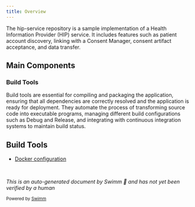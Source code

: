 ```yaml
---
title: Overview
---
```

The hip-service repository is a sample implementation of a Health Information Provider (HIP) service. It includes features such as patient account discovery, linking with a Consent Manager, consent artifact acceptance, and data transfer.

## Main Components

### Build Tools

Build tools are essential for compiling and packaging the application, ensuring that all dependencies are correctly resolved and the application is ready for deployment. They automate the process of transforming source code into executable programs, managing different build configurations such as Debug and Release, and integrating with continuous integration systems to maintain build status.

## Build Tools

- <SwmLink doc-title="Docker configuration">[Docker configuration](/.swm/docker-configuration.5js28xtw.sw.md)</SwmLink>

&nbsp;

*This is an auto-generated document by Swimm 🌊 and has not yet been verified by a human*

<SwmMeta version="3.0.0" repo-id="Z2l0aHViJTNBJTNBaGlwLXNlcnZpY2UlM0ElM0FTd2ltbS1EZW1v" repo-name="hip-service"><sup>Powered by [Swimm](/)</sup></SwmMeta>
